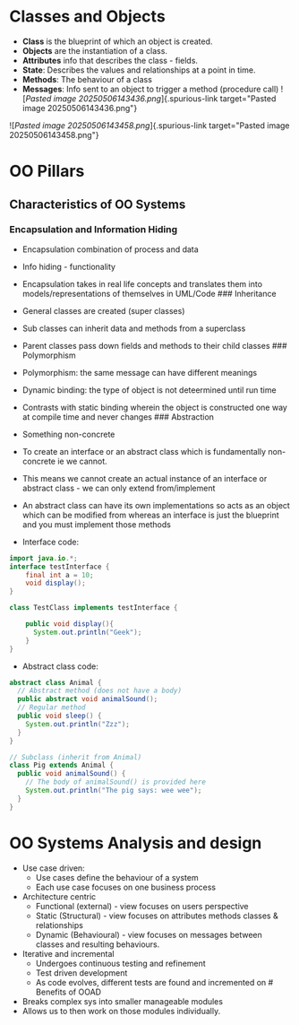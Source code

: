 # Classes and Objects

- **Class** is the blueprint of which an object is created.
- **Objects** are the instantiation of a class.
- **Attributes** info that describes the class - fields.
- **State**: Describes the values and relationships at a point in time.
- **Methods**: The behaviour of a class
- **Messages**: Info sent to an object to trigger a method (procedure
  call) \![*Pasted image 20250506143436.png*]{.spurious-link
  target="Pasted image 20250506143436.png"}

\![*Pasted image 20250506143458.png*]{.spurious-link
target="Pasted image 20250506143458.png"}

# OO Pillars

## Characteristics of OO Systems

### Encapsulation and Information Hiding

- Encapsulation combination of process and data

- Info hiding - functionality

- Encapsulation takes in real life concepts and translates them into
  models/representations of themselves in UML/Code \### Inheritance

- General classes are created (super classes)

- Sub classes can inherit data and methods from a superclass

- Parent classes pass down fields and methods to their child classes
  \### Polymorphism

- Polymorphism: the same message can have different meanings

- Dynamic binding: the type of object is not deteermined until run time

- Contrasts with static binding wherein the object is constructed one
  way at compile time and never changes \### Abstraction

- Something non-concrete

- To create an interface or an abstract class which is fundamentally
  non-concrete ie we cannot.

- This means we cannot create an actual instance of an interface or
  abstract class - we can only extend from/implement

- An abstract class can have its own implementations so acts as an
  object which can be modified from whereas an interface is just the
  blueprint and you must implement those methods

- Interface code:

``` java
import java.io.*;
interface testInterface {
    final int a = 10;
    void display();
}

class TestClass implements testInterface {

    public void display(){ 
      System.out.println("Geek"); 
    }
}
```

- Abstract class code:

``` java
abstract class Animal {
  // Abstract method (does not have a body)
  public abstract void animalSound();
  // Regular method
  public void sleep() {
    System.out.println("Zzz");
  }
}

// Subclass (inherit from Animal)
class Pig extends Animal {
  public void animalSound() {
    // The body of animalSound() is provided here
    System.out.println("The pig says: wee wee");
  }
}
```

# OO Systems Analysis and design

- Use case driven:
  - Use cases define the behaviour of a system
  - Each use case focuses on one business process
- Architecture centric
  - Functional (external) - view focuses on users perspective
  - Static (Structural) - view focuses on attributes methods classes &
    relationships
  - Dynamic (Behavioural) - view focuses on messages between classes and
    resulting behaviours.
- Iterative and incremental
  - Undergoes continuous testing and refinement
  - Test driven development
  - As code evolves, different tests are found and incremented on \#
    Benefits of OOAD
- Breaks complex sys into smaller manageable modules
- Allows us to then work on those modules individually.
